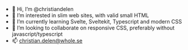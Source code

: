 - 👋 Hi, I’m @christiandelen
- 👀 I’m interested in slim web sites, with valid small HTML
- 🌱 I’m currently learning Svelte, Sveltekit, Typescript and modern CSS
- 💞️ I’m looking to collaborate on responsive CSS, preferably without javascript/typescript
- 📫 [christian.delen@whole.se](mailto:christian.delen@whole.se)

<!---
christiandelen/christiandelen is a ✨ special ✨ repository because its `README.md` (this file) appears on your GitHub profile.
You can click the Preview link to take a look at your changes.
--->

